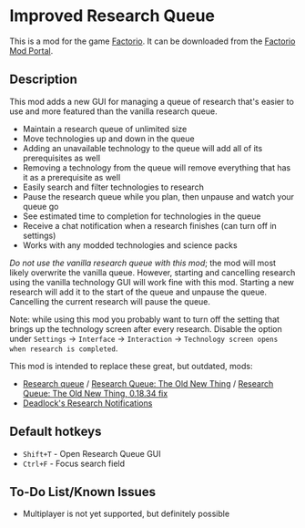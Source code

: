 # Improved Research Queue

This is a mod for the game [Factorio](https://www.factorio.com/). It can be downloaded from the [Factorio Mod Portal](https://mods.factorio.com/mod/sonaxaton-research-queue).

## Description

This mod adds a new GUI for managing a queue of research that's easier to use and more featured than the vanilla research queue.

* Maintain a research queue of unlimited size
* Move technologies up and down in the queue
* Adding an unavailable technology to the queue will add all of its prerequisites as well
* Removing a technology from the queue will remove everything that has it as a prerequisite as well
* Easily search and filter technologies to research
* Pause the research queue while you plan, then unpause and watch your queue go
* See estimated time to completion for technologies in the queue
* Receive a chat notification when a research finishes (can turn off in settings)
* Works with any modded technologies and science packs

*Do not use the vanilla research queue with this mod*; the mod will most likely overwrite the vanilla queue. However, starting and cancelling research using the vanilla technology GUI will work fine with this mod. Starting a new research will add it to the start of the queue and unpause the queue. Cancelling the current research will pause the queue.

Note: while using this mod you probably want to turn off the setting that brings up the technology screen after every research. Disable the option under `Settings` -> `Interface` -> `Interaction` -> `Technology screen opens when research is completed`.

This mod is intended to replace these great, but outdated, mods:

* [Research queue](https://mods.factorio.com/mod/research-queue) / [Research Queue: The Old New Thing](https://mods.factorio.com/mod/research-queue-the-old-new-thing) / [Research Queue: The Old New Thing, 0.18.34 fix](https://mods.factorio.com/mod/research-queue-0-18-34)
* [Deadlock's Research Notifications](https://mods.factorio.com/mod/DeadlockResearchNotifications)

## Default hotkeys

* `Shift+T` - Open Research Queue GUI
* `Ctrl+F` - Focus search field

## To-Do List/Known Issues

* Multiplayer is not yet supported, but definitely possible

